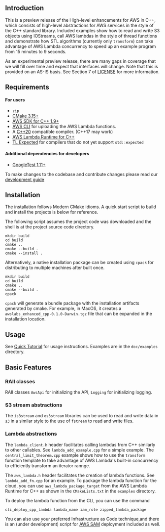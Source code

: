 ## Introduction 

This is a preview release of the High-level enhancements for AWS in C++, which consists of high-level abstractions
for AWS services in the style of the C++ standard library. Included examples show how to read and write S3
objects using IOStreams, call AWS lambdas in the style of thread functions and demonstrate how STL algorithms
(currently only `transform`) can take advantage of AWS Lambda concurrency to speed up an example program
from 15 minutes to 9 seconds.

As an experimental preview release, there are many gaps in coverage that we will fill over time and expect that interfaces will change. Note that this
is provided on an AS-IS basis. See Section 7 of [LICENSE](LICENSE)
for more information.

## Requirements
#### For users
- `zip`
- [CMake 3.15+](https://cmake.org/)
- [AWS SDK for C++ 1.9+](https://github.com/aws/aws-sdk-cpp)
- [AWS CLI](https://docs.aws.amazon.com/cli/latest/userguide/getting-started-install.html) for uploading the AWS Lambda functions.
- A [C++20](https://isocpp.org/) compatible compiler. (C++17 may
work)
- [AWS Lambda Runtime for C++](https://github.com/awslabs/aws-lambda-cpp)
- [TL Expected](https://github.com/TartanLlama/expected) for 
compilers that do not yet support `std::expected`
#### Additional dependencies for developers
- [GoogleTest 1.11+](https://github.com/google/googletest)

To make changes to the codebase and contribute changes please read our [development guide](DEVELOPMENT.md)
## Installation
The installation follows Modern CMake idioms. A quick start script to build and install the projects is below for reference.

The following script assumes the project code was downloaded and the shell is at the project source code directory.
```shell
mkdir build
cd build
cmake ..
cmake --build . 
cmake --install . 
```
Alternatively, a native installation package can be created using `cpack` for distributing to multiple machines after built once.
```shell 
mkdir build
cd build
cmake ..
cmake --build . 
cpack
``` 
`cpack` will generate a bundle package with the installation artifacts generated by cmake. For example, in MacOS, it creates a `awslabs_enhanced_cpp-0.1.0-Darwin.tgz` file that can be expanded in the installation location.

## Usage
See [Quick Tutorial](https://github.com/awslabs/high-level-enhancements-for-aws-in-cpp/tree/main/doc#quick-tutorial)
for usage instructions.
Examples are in the `doc/examples` directory.

## Basic Features
### RAII classes
RAII classes `AwsApi` for initializing the API, `Logging` for
initializing logging.

### S3 stream abstractions
The `is3stream` and `os3stream` libraries can be used to read and
write data in `s3` in a similar style to the use of
`fstream` to read and write files. 

### Lambda abstractions
The `lambda_client.h` header facilitates
calling lambdas from C++ similarly to other callables. See  `lambda_add_example.cpp` for a simple example. The `central_limit_theorem.cpp` example shows how to use the
`transform` function template to take advantage of AWS Lambda's built-in concurrency to efficiently transform an iterator rannge. 

The `aws_lambda.h` header facilitates
the creation of lambda functions. See `lambda_add_fn.cpp` for an
example. To package the lambda function for the cloud, you can
use `aws_lambda_package_target` from the AWS Lambda Runtime for
C++ as shown in the `CMakeLists.txt` in the `examples` directory.

To deploy the lambda function from the CLI, you can use the
command 
```shell
cli_deploy_cpp_lambda lambda_name iam_role zipped_lambda_package
```
You can also use your preferred Infrastructure as Code technique,and there is an (under development) script for [AWS SAM](https://aws.amazon.com/serverless/sam/) deployment included as well. 

